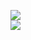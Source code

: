 [![](https://img.shields.io/badge/Made%20With-Github%20Spray-lightgrey.svg?style=for-the-badge&logo=github)](https://github.com/Annihil/github-spray#5684)  
[![](https://i.imgur.com/2DrTn0Z.gif)](https://github.com/Annihil/github-spray)